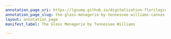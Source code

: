 ```yaml
---
annotation_page_uri: https://lgsump.github.io/digitalization-florilegium/annotations/the-glass-menagerie-by-tennessee-williams-canvas-1-1327-239591.json
annotation_page_slug: the-glass-menagerie-by-tennessee-williams-canvas-1-1327-239591
layout: annotation_page
manifest_label: The Glass Menagerie by Tennessee Williams

---
```

